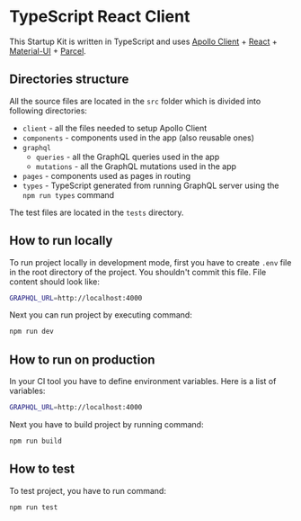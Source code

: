 # TypeScript React Client

This Startup Kit is written in TypeScript and uses [Apollo Client](https://www.apollographql.com/docs/react/) + [React](https://github.com/facebook/react) + [Material-UI](https://material-ui.com/) + [Parcel](https://parceljs.org/).

## Directories structure

All the source files are located in the `src` folder which is divided into following directories:

- `client` - all the files needed to setup Apollo Client
- `components` - components used in the app (also reusable ones)
- `graphql`
  - `queries` - all the GraphQL queries used in the app
  - `mutations` - all the GraphQL mutations used in the app
- `pages` - components used as pages in routing
- `types` - TypeScript generated from running GraphQL server using the `npm run types` command

The test files are located in the `tests` directory.

## How to run locally

To run project locally in development mode, first you have to create `.env` file in the root directory of the project. You shouldn't commit this file. File content should look like:

```sh
GRAPHQL_URL=http://localhost:4000
```

Next you can run project by executing command:

```sh
npm run dev
```

## How to run on production

In your CI tool you have to define environment variables. Here is a list of variables:

```sh
GRAPHQL_URL=http://localhost:4000
```

Next you have to build project by running command:

```sh
npm run build
```

## How to test

To test project, you have to run command:

```sh
npm run test
```
